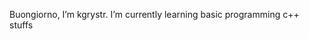 Buongiorno, I’m kgrystr.
I’m currently learning basic programming c++ stuffs

<!---
kgrystr/kgrystr is a ✨ special ✨ repository because its `README.md` (this file) appears on your GitHub profile.
You can click the Preview link to take a look at your changes.
--->
